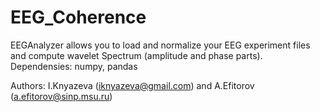 # EEG_Coherence

EEGAnalyzer allows you to load and normalize your EEG experiment files and compute wavelet Spectrum (amplitude and phase parts).
Dependensies: numpy, pandas

Authors: I.Knyazeva (iknyazeva@gmail.com) and A.Efitorov (a.efitorov@sinp.msu.ru)
